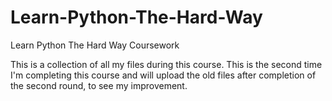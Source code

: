 # Learn-Python-The-Hard-Way
Learn Python The Hard Way Coursework

This is a collection of all my files during this course.  This is the second time I'm completing this course and will upload the old files after completion of the second round, to see my improvement.
